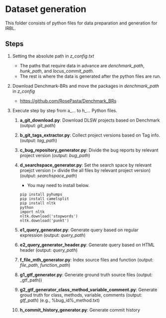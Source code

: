 # Dataset generation
This folder consists of python files for data preparation and generation for IRBL.


## Steps
1. Setting the absolute path in _z_config.txt_
    - The paths that require data in advance are _denchmark_path_, _hunk_path_, and _locus_commit_path_.
    -  The rest is where the data is generated after the python files are run.

2. Download Denchmark-BRs and move the packages in _denchmark_path_ in _z_config_
    - https://github.com/RosePasta/Denchmark_BRs

3. Execute step by step from a_... to h_... Python files. 
    1) **a_git_download.py**: Download DLSW projects based on Denchmark (output: _git_path_)
    2) **b_git_tags_extractor.py**: Collect project versions based on Tag info. (output: _tag_path_)
    3) **c_bug_repository_generator.py**: Divide the bug reports by relevant project version (output: _bug_path_)
    4) **d_searchspace_generator.py**: Set the search space by relevant proejct version (= divide the all files by relevant project version) (output: _searchspace_path_)
        - You may need to install below.
        ```        
        pip install pyhumps
        pip install camelsplit
        pip install nltk
        python
        import nltk
        nltk.download('stopwords')
        nltk.download('punkt')
        ```

    5) **e1_query_generator.py**: Generate query based on regular expression (output: _query_path_)
    6) **e2_query_generator_header.py**: Generate query based on HTML header (output: _query_path_)
    8) **f_file_mth_generator.py**: Index source files and function (output: _file_path_, _function_path_)
    9) **g1_gtf_generator.py**: Generate ground truth source files (output: _gtf_path))
    10) **g2_gtf_generator_class_method_variable_comment.py**: Generate groud truth for class, methods, variable, comments (output: _gtf_path_) (e.g., %bug_id%_method.txt)
    11) **h_commit_history_generator.py**: Generate commit history
            
